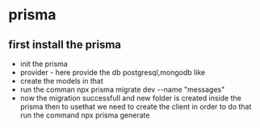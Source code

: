 # prisma

## first install the prisma

- init the prisma
- provider - here provide the db postgresql,mongodb like
- create the models in that
- run the comman npx prisma migrate dev --name "messages"
- now the migration successfull and new folder is created inside the prisma
  then to usethat we need to create the client in order to do that
  run the command npx prisma generate
